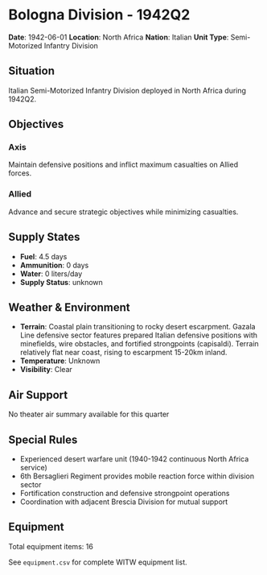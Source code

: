 # Bologna Division - 1942Q2

**Date**: 1942-06-01
**Location**: North Africa
**Nation**: Italian
**Unit Type**: Semi-Motorized Infantry Division

## Situation

Italian Semi-Motorized Infantry Division deployed in North Africa during 1942Q2.

## Objectives

### Axis
Maintain defensive positions and inflict maximum casualties on Allied forces.

### Allied
Advance and secure strategic objectives while minimizing casualties.

## Supply States

- **Fuel**: 4.5 days
- **Ammunition**: 0 days
- **Water**: 0 liters/day
- **Supply Status**: unknown

## Weather & Environment

- **Terrain**: Coastal plain transitioning to rocky desert escarpment. Gazala Line defensive sector features prepared Italian defensive positions with minefields, wire obstacles, and fortified strongpoints (capisaldi). Terrain relatively flat near coast, rising to escarpment 15-20km inland.
- **Temperature**: Unknown
- **Visibility**: Clear

## Air Support

No theater air summary available for this quarter

## Special Rules

- Experienced desert warfare unit (1940-1942 continuous North Africa service)
- 6th Bersaglieri Regiment provides mobile reaction force within division sector
- Fortification construction and defensive strongpoint operations
- Coordination with adjacent Brescia Division for mutual support

## Equipment

Total equipment items: 16

See `equipment.csv` for complete WITW equipment list.
